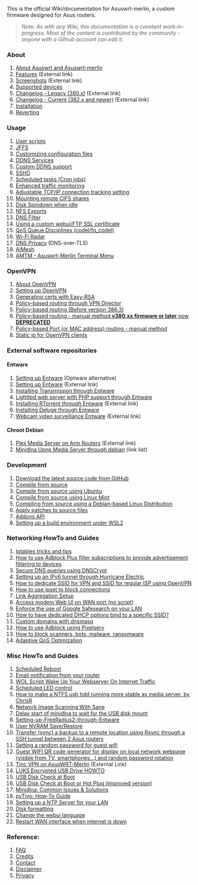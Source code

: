 This is the official Wiki/documentation for Asuswrt-merlin, a custom firmware designed for Asus routers.

>Note: _As with any Wiki, this documentation is a constant work-in-progress.  Most of the content is contributed by the community - anyone with a Github account can edit it._

### About
1. [About Asuswrt and Asuswrt-merlin](/RMerl/asuswrt-merlin.ng/wiki/About-Asuswrt/)
2. [Features](https://www.asuswrt-merlin.net/features) (External link)
3. [Screenshots](https://www.asuswrt-merlin.net/screenshots) (External link)
4. [Supported devices](/RMerl/asuswrt-merlin.ng/wiki/Supported-Devices)
5. [Changelog - Legacy (380.x)](https://www.asuswrt-merlin.net/changelog-380) (External link)
6. [Changelog - Current (382.x and newer)](https://www.asuswrt-merlin.net/changelog) (External link)
7. [Installation](/RMerl/asuswrt-merlin.ng/wiki/Installation)
8. [Reverting](/RMerl/asuswrt-merlin.ng/wiki/Reverting/)

### Usage
1. [User scripts](/RMerl/asuswrt-merlin.ng/wiki/User-scripts)
2. [JFFS](/RMerl/asuswrt-merlin.ng/wiki/JFFS)
3. [Customizing configuration files](/RMerl/asuswrt-merlin.ng/wiki/Custom-config-files)
4. [DDNS Services](/RMerl/asuswrt-merlin.ng/wiki/DDNS-services)
5. [Custom DDNS support](/RMerl/asuswrt-merlin.ng/wiki/Custom-DDNS)
6. [SSHD](/RMerl/asuswrt-merlin.ng/wiki/SSHD)
7. [Scheduled tasks (Cron jobs)](/RMerl/asuswrt-merlin.ng/wiki/Scheduled-tasks-(cron-jobs))
8. [Enhanced traffic monitoring](/RMerl/asuswrt-merlin.ng/wiki/Enhanced-Traffic-monitoring)
9. [Adjustable TCP/IP connection tracking setting](/RMerl/asuswrt-merlin.ng/wiki/Adjustable-TCPIP-connection-tracking)
10. [Mounting remote CIFS shares](/RMerl/asuswrt-merlin.ng/wiki/Mounting-remote-CIFS-shares)
11. [Disk Spindown when idle](/RMerl/asuswrt-merlin.ng/wiki/Disk-Spindown-when-idle)
12. [NFS Exports](/RMerl/asuswrt-merlin.ng/wiki/NFS-Exports)
13. [DNS Filter](/RMerl/asuswrt-merlin.ng/wiki/DNS-Filter)
14. [Using a custom webui/FTP SSL certificate](/RMerl/asuswrt-merlin.ng/wiki/Custom-SSL-certificates)
15. [QoS Queue Disciplines (codel/fq_codel)](/RMerl/asuswrt-merlin.ng/wiki/QoS-Queue-Disciplines)
16. [Wi-Fi Radar](/RMerl/asuswrt-merlin.ng/wiki/Wi-Fi-Radar)
17. [DNS Privacy](/RMerl/asuswrt-merlin.ng/wiki/DNS-Privacy) (DNS-over-TLS)
18. [AiMesh](/RMerl/asuswrt-merlin.ng/wiki/AiMesh)
19. [AMTM - Asuswrt-Merlin Terminal Menu](/RMerl/asuswrt-merlin.ng/wiki/AMTM)

### OpenVPN
1. [About OpenVPN](/RMerl/asuswrt-merlin.ng/wiki/About-OpenVPN)
2. [Setting up OpenVPN](/RMerl/asuswrt-merlin.ng/wiki/Configuring-OpenVPN)
3. [Generating certs with Easy-RSA](/RMerl/asuswrt-merlin.ng/wiki/Generating-OpenVPN-keys-using-Easy-RSA)
4. [Policy-based routing through VPN Director](/RMerl/asuswrt-merlin.ng/wiki/VPN-Director)
5. [Policy-based routing (Before version 386.3)](/RMerl/asuswrt-merlin.ng/wiki/Policy-based-routing)
6. [Policy-based routing - manual method **v380.xx firmware or later** now **DEPRECATED**](/RMerl/asuswrt-merlin.ng/wiki/Policy-based-routing-(manual-method))
7. [Policy-based Port (or MAC address) routing - manual method](/RMerl/asuswrt-merlin.ng/wiki/Policy-based-Port-routing-(manual-method))
8. [Static ip for OpenVPN clients](https://github.com/RMerl/asuswrt-merlin.ng/wiki/Static-ip-for-OpenVPN-clients)

### External software repositories

#### Entware
1. [Setting up Entware](/RMerl/asuswrt-merlin.ng/wiki/Entware) (Optware alternative)
2. [Setting up Entware](https://github.com/Entware-ng/Entware-ng/wiki/Install-on-asuswrt-merlin-firmware) (External link)
3. [Installing Transmission through Entware](/RMerl/asuswrt-merlin.ng/wiki/Installing-Transmission-through-Entware)
4. [Lighttpd web server with PHP support through Entware](/RMerl/asuswrt-merlin.ng/wiki/Lighttpd-web-server-with-PHP-support-through-Entware)
5. [Installing RTorrent through Entware](https://github.com/Entware-ng/Entware-ng/wiki/Using-Rtorrent) (External link)
6. [Installing Deluge through Entware](/RMerl/asuswrt-merlin.ng/wiki/Installing-Deluge-through-Entware)
7. [Webcam video surveillance Entware](http://www.hqt.ro/webcam-video-surveillance-via-mjpg-streamer-entware/) (External link)

#### Chroot Debian
1. [Plex Media Server on Arm Routers](http://www.hqt.ro/plex-media-server-through-debian-arm/) (External link)
2. [Minidlna Upnp Media Server through debian](/RMerl/asuswrt-merlin.ng/wiki/Media-Server-through-debian) (link list)

### Development
1. [Download the latest source code from GitHub](/RMerl/asuswrt-merlin.ng/wiki/Download-the-latest-source-code-from-GitHub)
2. [Compile from source](https://github.com/RMerl/asuswrt-merlin.ng/wiki/Compile-Firmware-from-source)
3. [Compile from source using Ubuntu](/RMerl/asuswrt-merlin.ng/wiki/Compile-Firmware-from-source-using-Ubuntu)
4. [Compile from source using Linux Mint](/RMerl/asuswrt-merlin.ng/wiki/Compile-Firmware-from-source-using-Linux-Mint)
5. [Compiling from source using a Debian-based Linux Distribution](/RMerl/asuswrt-merlin.ng/wiki/Compiling-from-source-using-a-Debian-based-Linux-Distribution)
6. [Apply patches to source files](/RMerl/asuswrt-merlin.ng/wiki/Applying-patches-to-source-files)
7. [Addons API](/RMerl/asuswrt-merlin.ng/wiki/Addons-API)
8. [Setting up a build environment under WSL2](/RMerl/asuswrt-merlin.ng/wiki/Compiling-under-WSL2)


### Networking HowTo and Guides
1. [Iptables tricks and tips](/RMerl/asuswrt-merlin.ng/wiki/Iptables-tips)
2. [How to use Adblock Plus filter subscriptions to provide advertisement filtering to devices](/RMerl/asuswrt-merlin.ng/wiki/How-to-use-Adblock-Plus-filter-subscriptions-to-provide-advertisement-filtering-to-devices)
3. [Secure DNS queries using DNSCrypt](/RMerl/asuswrt-merlin.ng/wiki/Secure-DNS-queries-using-DNSCrypt)
4. [Setting up an IPv6 tunnel through Hurricane Electric](/RMerl/asuswrt-merlin.ng/wiki/IPv6-tunnelling)
5. [How to dedicate SSID for VPN and SSID for regular ISP using OpenVPN](/RMerl/asuswrt-merlin.ng/wiki/How-to-setup-SSID-for-VPN-and-SSID-for-Regular-ISP-using-OpenVPN.)
6. [How to use ipset to block connections](/RMerl/asuswrt-merlin.ng/wiki/Using-ipset)
7. [Link Aggregation Setup](/RMerl/asuswrt-merlin.ng/wiki/Link-Aggregation)
8. [Access modem Web UI on WAN port (no script)](/RMerl/asuswrt-merlin.ng/wiki/Access-modem-Web-UI-on-WAN-port-(no-script))
9. [Enforce the use of Google Safesearch on your LAN](/RMerl/asuswrt-merlin.ng/wiki/Enforce-Safesearch)
10. [How to have dedicated DHCP options bind to a specific SSID?](/RMerl/asuswrt-merlin.ng/wiki/How-to-have-dedicated-DHCP-options-bind-to-a-specific-SSID%3F)
11. [Custom domains with dnsmasq](/RMerl/asuswrt-merlin.ng/wiki/Custom-domains-with-dnsmasq)
12. [How to use Adblock using Pixelserv](https://github.com/RMerl/asuswrt-merlin.ng/wiki/How-to-use-Adblock-using-Pixelserv)
13. [How to block scanners, bots, malware, ransomware](https://github.com/RMerl/asuswrt-merlin.ng/wiki/How-to-block-scanners,-bots,-malware,-ransomware)
14. [Adaptive QoS Optimization](/RMerl/asuswrt-merlin.ng/wiki/Adaptive-QoS-Optimization)


### Misc HowTo and Guides
1. [Scheduled Reboot](/RMerl/asuswrt-merlin.ng/wiki/Scheduled-Reboot)
2. [Email notification from your router](/RMerl/asuswrt-merlin.ng/wiki/Sending-Email)
3. [WOL Script Wake Up Your Webserver On Internet Traffic](/RMerl/asuswrt-merlin.ng/wiki/WOL-Script-Wake-Up-Your-Webserver-On-Internet-Traffic)
4. [Scheduled LED control](/RMerl/asuswrt-merlin.ng/wiki/Scheduled-LED-control)
5. [How to make a NTFS usb hdd running more stable as media server, by ChrisR](/RMerl/asuswrt-merlin.ng/wiki/How-to--NTFS-usb-hdd-was-not-running-stable-as-media-server)
6. [Network Image Scanning With Sane](/RMerl/asuswrt-merlin.ng/wiki/Network-Scanning-With-Sane)
7. [Delay start of minidlna to wait for the USB disk mount](/RMerl/asuswrt-merlin.ng/wiki/delay-start-of-minidlna-to-wait-for-the-USB-disk-mount)
8. [Setting-up-FreeRadius2-through-Entware](/RMerl/asuswrt-merlin.ng/wiki/Setting-up-FreeRadius2-through-Entware)
9. [User NVRAM Save/Restore](/RMerl/asuswrt-merlin.ng/wiki/NVRAM-Save-Restore-Utility)
10. [Transfer (sync) a backup to a remote location using Rsync through a SSH tunnel between 2 Asus routers](/RMerl/asuswrt-merlin.ng/wiki/Transfer-(sync)-a-backup-to-a-remote-location-using-Rsync-through-a-SSH-tunnel-between-2-Asus-routers)
11. [Setting a random password for guest wifi](/RMerl/asuswrt-merlin.ng/wiki/Setting-a-random-password-for-guest-wifi)
12. [Guest WIFI QR code generator for display on local network webpage (visible from TV, smartphones...) and random password rotation](/RMerl/asuswrt-merlin.ng/wiki/Guest-WIFI-QR-code-generator-for-display-on-smart-TV---local-network-devices---random-password-rotation)
13. [Tinc VPN on AsusWRT-Merlin](http://nwgat.ninja/tinc-vpn-on-asuswrt-merlin/) (External Link)
14. [LUKS Encrypted USB Drive HOWTO](LUKS-Encrypted-USB-Drive-HOWTO)
15. [USB Disk Check at Boot](/RMerl/asuswrt-merlin.ng/wiki/USB-Disk-Check-at-Boot)
16. [USB Disk Check at Boot or Hot Plug (improved version)](https://github.com/RMerl/asuswrt-merlin.ng/wiki/USB-Disk-Check-at-Boot-or-Hot-Plug-(improved-version))
17. [Minidlna: Common Issues & Solutions](/RMerl/asuswrt-merlin.ng/wiki/Minidlna:--Common-Issues-&-Solutions)
18. [pyTivo:  How-To Guide](/RMerl/asuswrt-merlin.ng/wiki/pyTivo-on-AsusWRT-Merlin-Router:--How-To-Guide)
19. [Setting up a NTP Server for your LAN](/RMerl/asuswrt-merlin.ng/wiki/Setting-up-an-NTP-Server-for-your-local-lan)
20. [Disk formatting](/RMerl/asuswrt-merlin.ng/wiki/Disk-formatting)
21. [Change the webui language](/RMerl/asuswrt-merlin.ng/wiki/Change-the-webui-language-when-it's-factory-locked)
22. [Restart WAN interface when internet is down](/RMerl/asuswrt-merlin.ng/wiki/Restart-WAN-interface-when-internet-is-down)

### Reference:
1. [FAQ](/RMerl/asuswrt-merlin.ng/wiki/FAQ)
2. [Credits](/RMerl/asuswrt-merlin.ng/wiki/Credits/)
3. [Contact](/RMerl/asuswrt-merlin.ng/wiki/Contact/)
4. [Disclaimer](/RMerl/asuswrt-merlin.ng/wiki/Disclaimer/)
5. [Privacy](/RMerl/asuswrt-merlin.ng/wiki/Privacy-disclosure)